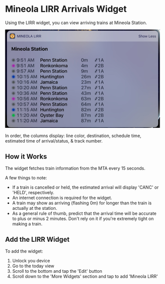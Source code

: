 # Mineola LIRR Arrivals Widget

Using the LIRR widget, you can view arriving trains at Mineola Station. 

![](photo.jpeg)

In order, the columns display: line color, destination, schedule time, estimated time of arrival/status, & track number.

## How it Works

The widget fetches train information from the MTA every 15 seconds. 

A few things to note:

* If a train is cancelled or held, the estimated arrival will display 'CANC' or 'HELD', respectively.
* An internet connection is required for the widget.
* A train may show as arriving (flashing 0m) for longer than the train is actually at the station.
* As a general rule of thumb, predict that the arrival time will be accurate to plus or minus 2 minutes. Don't rely on it if you're extremely tight on making a train.

## Add the LIRR Widget

To add the widget:

1. Unlock you device
2. Go to the today view
3. Scroll to the bottom and tap the 'Edit' button
4. Scroll down to the 'More Widgets' section and tap to add 'Mineola LIRR'

